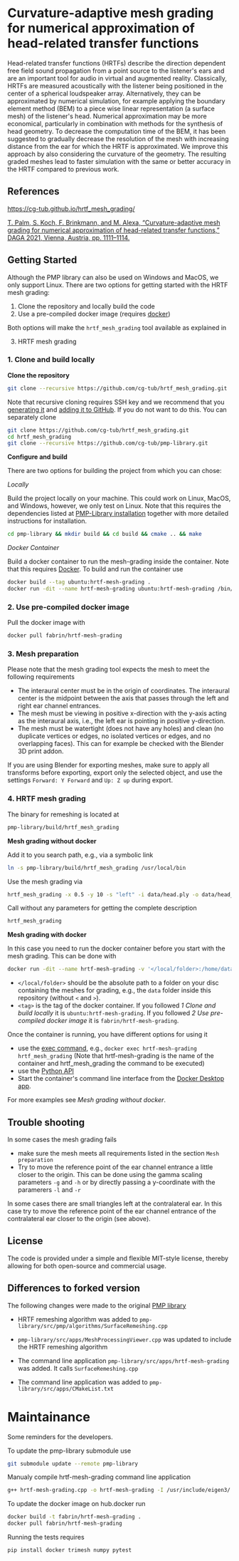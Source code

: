 # Curvature-adaptive mesh grading for numerical approximation of head-related transfer functions

Head-related transfer functions (HRTFs) describe the direction dependent free field sound propagation from a point source to the listener's ears and are an important tool for audio in virtual and augmented reality. Classically, HRTFs are measured acoustically with the listener being positioned in the center of a spherical loudspeaker array. Alternatively, they can be approximated by numerical simulation, for example applying the boundary element method (BEM) to a piece wise linear representation (a surface mesh) of the listener's head. Numerical approximation may be more economical, particularly in combination with methods for the synthesis of head geometry. To decrease the computation time of the BEM, it has been suggested to gradually decrease the resolution of the mesh with increasing distance from the ear for which the HRTF is approximated. We improve this approach by also considering the curvature of the geometry. The resulting graded meshes lead to faster simulation with the same or better accuracy in the HRTF compared to previous work.

## References

https://cg-tub.github.io/hrtf_mesh_grading/

[T. Palm, S. Koch, F. Brinkmann, and M. Alexa, “Curvature-adaptive mesh grading for numerical approximation of head-related transfer functions,” DAGA 2021, Vienna, Austria, pp. 1111–1114.](https://www.researchgate.net/publication/356264260_Curvature-adaptive_mesh_grading_for_numerical_approximation_of_head-related_transfer_functions)

## Getting Started

Although the PMP library can also be used on Windows and MacOS, we only support
Linux. There are two options for getting started with the HRTF mesh grading:

1. Clone the repository and locally build the code
2. Use a pre-compiled docker image (requires [docker](https://www.docker.com/))

Both options will make the `hrtf_mesh_grading` tool available as explained in

3. HRTF mesh grading

### 1. Clone and build locally
**Clone the repository**

```sh
git clone --recursive https://github.com/cg-tub/hrtf_mesh_grading.git
```

Note that recursive cloning requires SSH key and we recommend that you [generating it](https://docs.github.com/en/authentication/connecting-to-github-with-ssh/generating-a-new-ssh-key-and-adding-it-to-the-ssh-agent) and [adding it to GitHub](https://docs.github.com/en/authentication/connecting-to-github-with-ssh/adding-a-new-ssh-key-to-your-github-account). If you do not want to do this. You can separately clone

```sh
git clone https://github.com/cg-tub/hrtf_mesh_grading.git
cd hrtf_mesh_grading
git clone --recursive https://github.com/cg-tub/pmp-library.git
```

**Configure and build**

There are two options for building the project from which you can chose:

*Locally*

Build the project locally on your machine. This could work on Linux, MacOS, and
Windows, however, we only test on Linux. Note that this requires the dependencies
listed at [PMP-Library installation](https://www.pmp-library.org/installation.html)
together with more detailed instructions for installation.

```sh
cd pmp-library && mkdir build && cd build && cmake .. && make
```

*Docker Container*

Build a docker container to run the mesh-grading inside the container. Note that
this requires [Docker](https://www.docker.com/). To build and run the container
use

```sh
docker build --tag ubuntu:hrtf-mesh-grading .
docker run -dit --name hrtf-mesh-grading ubuntu:hrtf-mesh-grading /bin/bash
```

### 2. Use pre-compiled docker image

Pull the docker image with

```sh
docker pull fabrin/hrtf-mesh-grading
```

### 3. Mesh preparation

Please note that the mesh grading tool expects the mesh to meet the following requirements
- The interaural center must be in the origin of coordinates. The interaural center is the midpoint between the axis that passes through the left and right ear channel entrances.
- The mesh must be viewing in positive x-direction with the y-axis acting as the interaural axis, i.e., the left ear is pointing in positive y-direction.
- The mesh must be watertight (does not have any holes) and clean (no duplicate vertices or edges, no isolated vertices or edges, and no overlapping faces). This can for example be checked with the Blender 3D print addon.

If you are using Blender for exporting meshes, make sure to apply all transforms before exporting, export only the selected object, and use the settings `Forward: Y Forward` and `Up: Z up` during export.

### 4. HRTF mesh grading

The binary for remeshing is located at
```sh
pmp-library/build/hrtf_mesh_grading
```

**Mesh grading without docker**

Add it to you search path, e.g., via a symbolic link
```sh
ln -s pmp-library/build/hrtf_mesh_grading /usr/local/bin
```

Use the mesh grading via
```sh
hrtf_mesh_grading -x 0.5 -y 10 -s "left" -i data/head.ply -o data/head_graded_left.ply
```

Call without any parameters for getting the complete description
```sh
hrtf_mesh_grading
```

**Mesh grading with docker**

In this case you need to run the docker container before you start with the mesh grading.
This can be done with
```sh
docker run -dit --name hrtf-mesh-grading -v '</local/folder>:/home/data' <tag> /bin/bash
```

- `</local/folder>` should be the absolute path to a folder on your disc containing
the meshes for grading, e.g., the `data` folder inside this repository (without `<` and `>`).
- `<tag>` is the tag of the docker container. If you followed *1 Clone and build locally* it is `ubuntu:hrtf-mesh-grading`. If you followed *2 Use pre-compiled docker image* it is `fabrin/hrtf-mesh-grading`.

Once the container is running, you have different options for using it
- use the [exec command](https://docs.docker.com/engine/reference/commandline/exec/), e.g., `docker exec hrtf-mesh-grading hrtf_mesh_grading` (Note that hrtf-mesh-grading is the name of the container and hrtf_mesh_grading the command to be executed)
- use the [Python API](https://docker-py.readthedocs.io/en/stable/)
- Start the container's command line interface from the [Docker Desktop app](https://www.docker.com/products/docker-desktop).

For more examples see *Mesh grading without docker*.

## Trouble shooting

In some cases the mesh grading fails

- make sure the mesh meets all requirements listed in the section `Mesh preparation`
- Try to move the reference point of the ear channel entrance a little closer to the origin. This can be done using the gamma scaling parameters `-g` and `-h` or by directly passing a y-coordinate with the paramerers `-l` and `-r`

In some cases there are small triangles left at the contralateral ear. In this case try to move the reference point of the ear channel entrance of the contralateral ear closer to the origin (see above).

## License

The code is provided under a simple and flexible MIT-style
license, thereby allowing for both open-source and commercial usage.

## Differences to forked version

The following changes were made to the original [PMP library](https://github.com/pmp-library/pmp-library)

- HRTF remeshing algorithm was added to
`pmp-library/src/pmp/algorithms/SurfaceRemeshing.cpp`

- `pmp-library/src/apps/MeshProcessingViewer.cpp` was updated to include the
HRTF remeshing algorithm

- The command line application `pmp-library/src/apps/hrtf-mesh-grading` was
added. It calls `SurfaceRemeshing.cpp`

- The command line application was added to `pmp-library/src/apps/CMakeList.txt`

# Maintainance

Some reminders for the developers.

To update the pmp-library submodule use
```sh
git submodule update --remote pmp-library
```

Manualy compile hrtf-mesh-grading command line application
```sh
g++ hrtf-mesh-grading.cpp -o hrtf-mesh-grading -I /usr/include/eigen3/ /usr/local/lib/libpmp.so
```

To update the docker image on hub.docker run
```sh
docker build -t fabrin/hrtf-mesh-grading .
docker pull fabrin/hrtf-mesh-grading
```

Running the tests requires
```sh
pip install docker trimesh numpy pytest
```
